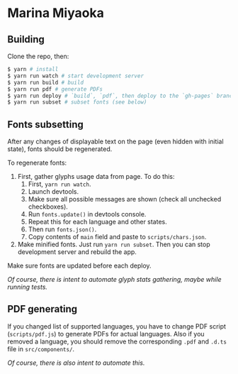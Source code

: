 # Marina Miyaoka

## Building

Clone the repo, then:

```bash
$ yarn # install
$ yarn run watch # start development server
$ yarn run build # build
$ yarn run pdf # generate PDFs
$ yarn run deploy # `build`, `pdf`, then deploy to the `gh-pages` branch
$ yarn run subset # subset fonts (see below)
```

## Fonts subsetting

After any changes of displayable text on the page
(even hidden with initial state),
fonts should be regenerated.

To regenerate fonts:

1.  First, gather glyphs usage data from page.
    To do this:
    1.  First, `yarn run watch`.
    2.  Launch devtools.
    3.  Make sure all possible messages are shown
        (check all unchecked checkboxes).
    4.  Run `fonts.update()` in devtools console.
    5.  Repeat this for each language and other states.
    6.  Then run `fonts.json()`.
    7.  Copy contents of `main` field and paste to `scripts/chars.json`.
2.  Make minified fonts. Just run `yarn run subset`.
    Then you can stop development server and rebuild the app.

Make sure fonts are updated before each deploy.

_Of course, there is intent to automate glyph stats gathering,
maybe while running tests._

## PDF generating

If you changed list of supported languages,
you have to change PDF script (`scripts/pdf.js`)
to generate PDFs for actual languages.
Also if you removed a language,
you should remove the corresponding `.pdf` and `.d.ts` file
in `src/components/`.

_Of course, there is also intent to automate this._
